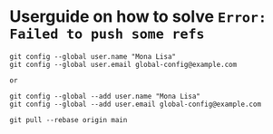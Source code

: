 # Userguide on how to solve `Error: Failed to push some refs`

```
git config --global user.name "Mona Lisa"
git config --global user.email global-config@example.com

or 

git config --global --add user.name "Mona Lisa"
git config --global --add user.email global-config@example.com

git pull --rebase origin main

```
